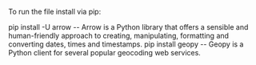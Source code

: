 To run the file install via pip:

pip install -U arrow -- Arrow is a Python library that offers a sensible and human-friendly approach to creating, manipulating, formatting and converting                             dates, times and timestamps.
pip install geopy  -- Geopy is a Python client for several popular geocoding web services.
